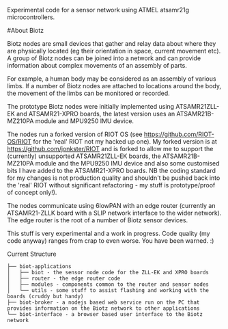 Experimental code for a sensor network using ATMEL atsamr21g microcontrollers.

#About Biotz

Biotz nodes are small devices that gather and relay data about where they
are physically located (eg their orientation in space, current movement etc).
A group of Biotz nodes can be joined into a network and can provide information
about complex movements of an assembly of parts.

For example, a human body may be
considered as an assembly of various limbs. If a number of Biotz nodes are
attached to locations around the body, the movement of the limbs can be
monitored or recorded.

The prototype Biotz nodes were initially implemented using ATSAMR21ZLL-EK and
ATSAMR21-XPRO boards, the latest version uses an ATSAMR21B-MZ210PA module and
MPU9250 IMU device.

The nodes run a forked version of RIOT OS (see https://github.com/RIOT-OS/RIOT for the 'real' RIOT not my hacked up one). 
My forked version is at https://github.com/jonkster/RIOT and is forked to allow
me to support the (currently) unsupported ATSAMR21ZLL-EK boards, the
ATSAMR21B-MZ210PA module and the MPU9250 IMU device and also some customised
bits I have added to the ATSAMR21-XPRO boards.  NB the coding standard for my
changes is not production quality and shouldn't be pushed back into the 'real'
RIOT without significant refactoring - my stuff is prototype/proof of concept
only!).

The nodes communicate using 6lowPAN with an edge router (currently an
ATSAMR21-ZLLK board with a SLIP network interface to the wider network).  The
edge router is the root of a number of Biotz sensor devices.

This stuff is very experimental and a work in progress.  Code quality (my code anyway) ranges from crap to even worse.  You have been warned. :)

Current Structure
```
├── biot-applications
│   ├── biot - the sensor node code for the ZLL-EK and XPRO boards
│   ├── router - the edge router code
│   ├── modules - components common to the router and sensor nodes
│   └── utils - some stuff to assist flashing and working with the boards (cruddy but handy)
├── biot-broker - a nodejs based web service run on the PC that provides information on the Biotz network to other applications
└── biot-interface - a browser based user interface to the Biotz network



